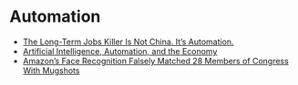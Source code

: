 # Automation
- [The Long-Term Jobs Killer Is Not China. It’s Automation.](http://mobile.nytimes.com/2016/12/21/upshot/the-long-term-jobs-killer-is-not-china-its-automation.html) 
- [Artificial Intelligence, Automation, and the Economy](https://www.whitehouse.gov/blog/2016/12/20/artificial-intelligence-automation-and-economy)
- [Amazon’s Face Recognition Falsely Matched 28 Members of Congress With Mugshots](https://www.aclu.org/blog/privacy-technology/surveillance-technologies/amazons-face-recognition-falsely-matched-28)
